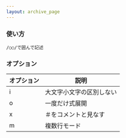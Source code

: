 ```yaml
---
layout: archive_page
---
```

### 使い方
    /○○/で囲んで記述

### オプション

オプション | 説明
----- | ------------
i     | 大文字小文字の区別しない
o     | 一度だけ式展開
x     | ＃をコメントと見なす
m     | 複数行モード